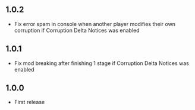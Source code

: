 ## 1.0.2
- Fix error spam in console when another player modifies their own corruption if Corruption Delta Notices was enabled

## 1.0.1

- Fix mod breaking after finishing 1 stage if Corruption Delta Notices was enabled

## 1.0.0

- First release